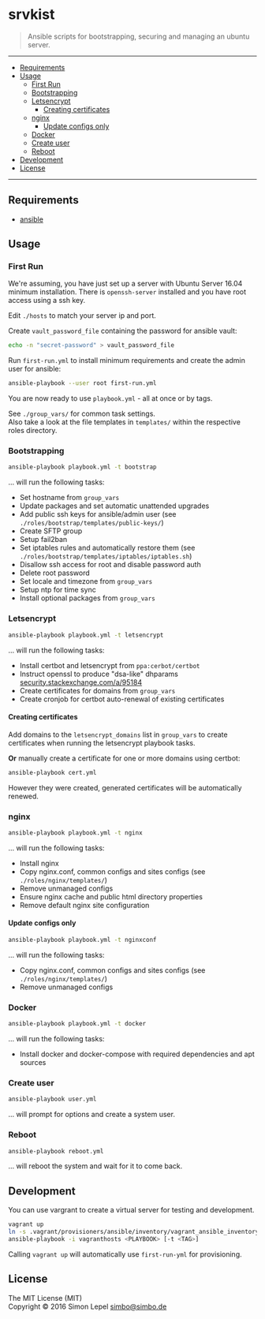 srvkist
=======

  > Ansible scripts for bootstrapping, securing and managing an ubuntu server.

---

<!-- TOC -->

- [Requirements](#requirements)
- [Usage](#usage)
  - [First Run](#first-run)
  - [Bootstrapping](#bootstrapping)
  - [Letsencrypt](#letsencrypt)
    - [Creating certificates](#creating-certificates)
  - [nginx](#nginx)
    - [Update configs only](#update-configs-only)
  - [Docker](#docker)
  - [Create user](#create-user)
  - [Reboot](#reboot)
- [Development](#development)
- [License](#license)

<!-- /TOC -->

---


## Requirements

  - [ansible](http://docs.ansible.com/ansible/latest/intro_installation.html)


## Usage


### First Run

We're assuming, you have just set up a server with Ubuntu Server 16.04 minimum
installation. There is `openssh-server` installed and you have root access using
a ssh key.

Edit `./hosts` to match your server ip and port.

Create `vault_password_file` containing the password for ansible vault:

``` sh
echo -n "secret-password" > vault_password_file
```

Run `first-run.yml` to install minimum requirements and create the admin user
for ansible:

``` sh
ansible-playbook --user root first-run.yml
```

You are now ready to use `playbook.yml` - all at once or by tags.

See `./group_vars/` for common task settings.  
Also take a look at the file templates in `templates/` within the respective
roles directory.


### Bootstrapping

``` sh
ansible-playbook playbook.yml -t bootstrap
```

… will run the following tasks:

  - Set hostname from `group_vars`
  - Update packages and set automatic unattended upgrades
  - Add public ssh keys for ansible/admin user (see `./roles/bootstrap/templates/public-keys/`)
  - Create SFTP group
  - Setup fail2ban
  - Set iptables rules and automatically restore them
    (see `./roles/bootstrap/templates/iptables/iptables.sh`)
  - Disallow ssh access for root and disable password auth
  - Delete root password
  - Set locale and timezone from `group_vars`
  - Setup ntp for time sync
  - Install optional packages from `group_vars`


### Letsencrypt

``` sh
ansible-playbook playbook.yml -t letsencrypt
```

… will run the following tasks:

  - Install certbot and letsencrypt from `ppa:cerbot/certbot`
  - Instruct openssl to produce "dsa-like" dhparams
    [security.stackexchange.com/a/95184](https://security.stackexchange.com/a/95184)
  - Create certificates for domains from `group_vars`
  - Create cronjob for certbot auto-renewal of existing certificates


#### Creating certificates

Add domains to the `letsencrypt_domains` list in `group_vars` to
create certificates when running the letsencrypt playbook tasks.

**Or** manually create a certificate for one or more domains using certbot:

``` sh
ansible-playbook cert.yml
```

However they were created, generated certificates will be automatically renewed.


### nginx

``` sh
ansible-playbook playbook.yml -t nginx
```

… will run the following tasks:

  - Install nginx
  - Copy nginx.conf, common configs and sites configs (see `./roles/nginx/templates/`)
  - Remove unmanaged configs
  - Ensure nginx cache and public html directory properties
  - Remove default nginx site configuration


#### Update configs only

``` sh
ansible-playbook playbook.yml -t nginxconf
```

… will run the following tasks:

  - Copy nginx.conf, common configs and sites configs (see `./roles/nginx/templates/`)
  - Remove unmanaged configs


### Docker

``` sh
ansible-playbook playbook.yml -t docker
```

… will run the following tasks:

  - Install docker and docker-compose with required dependencies and apt sources


### Create user

``` sh
ansible-playbook user.yml
```

… will prompt for options and create a system user.


### Reboot

``` sh
ansible-playbook reboot.yml
```

… will reboot the system and wait for it to come back.


## Development

You can use vargrant to create a virtual server for testing and development.

``` sh
vagrant up
ln -s .vagrant/provisioners/ansible/inventory/vagrant_ansible_inventory vagranthosts
ansible-playbook -i vagranthosts <PLAYBOOK> [-t <TAG>]
```

Calling `vagrant up` will automatically use `first-run-yml` for provisioning.


## License

The MIT License (MIT)  
Copyright © 2016 Simon Lepel <simbo@simbo.de>
